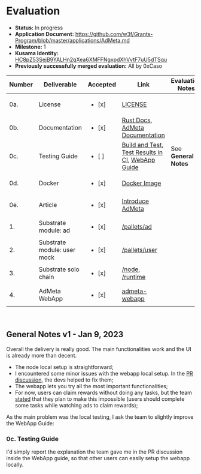 # Evaluation

- **Status:** In progress
- **Application Document:** https://github.com/w3f/Grants-Program/blob/master/applications/AdMeta.md
- **Milestone:** 1
- **Kusama Identity:** [HC8pZ53SejB9YALHn2qXea6XMFFNgxpdXhVvtF7uU5dTSqu](https://kusama.subscan.io/account/HC8pZ53SejB9YALHn2qXea6XMFFNgxpdXhVvtF7uU5dTSqu)
- **Previously successfully merged evaluation:** All by 0xCaso

| Number | Deliverable | Accepted | Link | Evaluation Notes |
| ------ | ----------- | -------- | ---- |----------------- |
| 0a. | License | <ul><li>[x] </li></ul> | [LICENSE](https://github.com/AdMetaNetwork/admeta/blob/main/LICENSE) |  |
| 0b. | Documentation | <ul><li>[x] </li></ul> | [Rust Docs](https://admetanetwork.github.io/admeta/), [AdMeta Documentation](https://docs.admeta.network/)|  | 
| 0c.  | Testing Guide	| <ul><li>[ ] </li></ul> | [Build and Test](https://github.com/AdMetaNetwork/admeta/tree/d133bce5adaa41dc2acffa8f10b63928d22751b4#getting-started), [Test Results in CI](https://github.com/AdMetaNetwork/admeta/actions/workflows/rust.yml), [WebApp Guide](https://docs.admeta.network/guides/how-to-use-admeta-webapp) | See **General Notes** |
| 0d. | Docker | <ul><li>[x] </li></ul> | [Docker Image](https://hub.docker.com/repository/docker/h4n00/admeta) | |
| 0e. | Article | <ul><li>[x] </li></ul> | [Introduce AdMeta](https://medium.com/@admeta/admeta-an-internet-advertising-revolution-cee26f3421e7) |  |
| 1. | Substrate module: ad	| <ul><li>[x] </li></ul> | [/pallets/ad](https://github.com/AdMetaNetwork/admeta/tree/d133bce5adaa41dc2acffa8f10b63928d22751b4/pallets/ad) |  |
| 2. | Substrate module: user mock | <ul><li>[x] </li></ul> | [/pallets/user](https://github.com/AdMetaNetwork/admeta/tree/d133bce5adaa41dc2acffa8f10b63928d22751b4/pallets/user) |  |
| 3. | Substrate solo chain	| <ul><li>[x] </li></ul> | [/node](https://github.com/AdMetaNetwork/admeta/tree/d133bce5adaa41dc2acffa8f10b63928d22751b4/node), [/runtime](https://github.com/AdMetaNetwork/admeta/tree/d133bce5adaa41dc2acffa8f10b63928d22751b4/runtime) |  |
| 4. | AdMeta WebApp | <ul><li>[x] </li></ul> | [admeta-webapp](https://github.com/AdMetaNetwork/admeta-webapp/tree/84fe4da46ee8542624ee8a3441957779a9ebe206) |  |
<br/>

## General Notes v1 - Jan 9, 2023
Overall the delivery is really good. The main functionalities work and the UI is already more than decent.
- The node local setup is straightforward;
- I encountered some minor issues with the webapp local setup. In the [PR discussion](https://github.com/w3f/Grant-Milestone-Delivery/pull/667), the devs helped to fix them;
- The webapp lets you try all the most important functionalities;
- For now, users can claim rewards without doing any tasks, but the team [stated](https://github.com/w3f/Grant-Milestone-Delivery/pull/667#issuecomment-1375771236) that they plan to make this impossible (users should complete some tasks while watching ads to claim rewards);

As the main problem was the local testing, I ask the team to slightly improve the WebApp Guide:

### 0c. Testing Guide
I'd simply report the explanation the team gave me in the PR discussion inside the WebApp guide, so that other users can easily setup the webapp locally.

